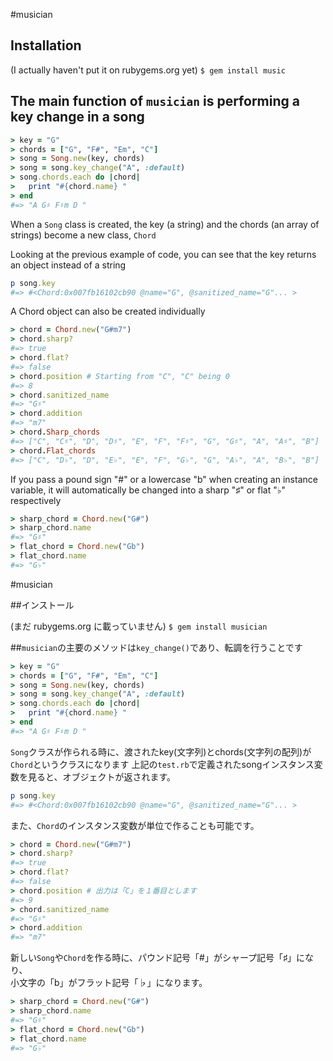 #musician

## Installation

(I actually haven't put it on rubygems.org yet)
`$ gem install music`

## The main function of `musician` is performing a key change in a song

```ruby
> key = "G"
> chords = ["G", "F#", "Em", "C"]
> song = Song.new(key, chords)
> song = song.key_change("A", :default)
> song.chords.each do |chord|
>   print "#{chord.name} "
> end
#=> "A G♯ F♯m D "
```

When a `Song` class is created, the key (a string) and the chords (an array of strings)
become a new class, `Chord`

Looking at the previous example of code, you can see that the key returns an object instead of a string
```ruby
p song.key
#=> #<Chord:0x007fb16102cb90 @name="G", @sanitized_name="G"... >
```

A Chord object can also be created individually
```ruby
> chord = Chord.new("G#m7")
> chord.sharp?
#=> true
> chord.flat?
#=> false
> chord.position # Starting from "C", "C" being 0
#=> 8
> chord.sanitized_name
#=> "G♯"
> chord.addition
#=> "m7"
> chord.Sharp_chords
#=> ["C", "C♯", "D", "D♯", "E", "F", "F♯", "G", "G♯", "A", "A♯", "B"]
> chord.Flat_chords
#=> ["C", "D♭", "D", "E♭", "E", "F", "G♭", "G", "A♭", "A", "B♭", "B"]
```

If you pass a pound sign "#" or a lowercase "b" when creating an instance variable,
it will automatically be changed into a sharp "♯" or flat "♭" respectively

```ruby
> sharp_chord = Chord.new("G#")
> sharp_chord.name
#=> "G♯"
> flat_chord = Chord.new("Gb")
> flat_chord.name
#=> "G♭"
```


#musician

##インストール

(まだ rubygems.org に載っていません)
`$ gem install musician`

##`musician`の主要のメソッドは`key_change()`であり、転調を行うことです

```ruby
> key = "G"
> chords = ["G", "F#", "Em", "C"]
> song = Song.new(key, chords)
> song = song.key_change("A", :default)
> song.chords.each do |chord|
>   print "#{chord.name} "
> end
#=> "A G♯ F♯m D "
```
`Song`クラスが作られる時に、渡されたkey(文字列)とchords(文字列の配列)が`Chord`というクラスになります
上記の`test.rb`で定義されたsongインスタンス変数を見ると、オブジェクトが返されます。
```ruby
p song.key
#=> #<Chord:0x007fb16102cb90 @name="G", @sanitized_name="G"... >
```

また、`Chord`のインスタンス変数が単位で作ることも可能です。
```ruby
> chord = Chord.new("G#m7")
> chord.sharp?
#=> true
> chord.flat?
#=> false
> chord.position # 出力は「C」を１番目とします
#=> 9
> chord.sanitized_name
#=> "G♯"
> chord.addition
#=> "m7"
```

新しい`Song`や`Chord`を作る時に、パウンド記号「#」がシャープ記号「♯」になり、<br/>
小文字の「b」がフラット記号「♭」になります。
```ruby
> sharp_chord = Chord.new("G#")
> sharp_chord.name
#=> "G♯"
> flat_chord = Chord.new("Gb")
> flat_chord.name
#=> "G♭"
```
